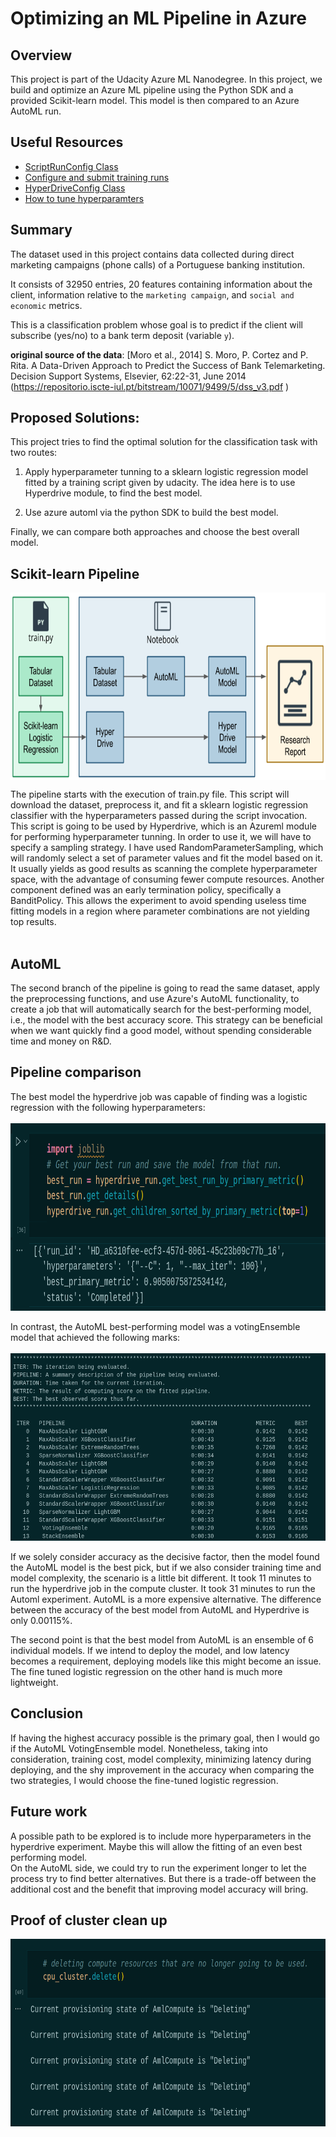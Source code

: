 # Optimizing an ML Pipeline in Azure

## Overview
This project is part of the Udacity Azure ML Nanodegree.
In this project, we build and optimize an Azure ML pipeline using the Python SDK and a provided Scikit-learn model.
This model is then compared to an Azure AutoML run.

## Useful Resources
- [ScriptRunConfig Class](https://docs.microsoft.com/en-us/python/api/azureml-core/azureml.core.scriptrunconfig?view=azure-ml-py)
- [Configure and submit training runs](https://docs.microsoft.com/en-us/azure/machine-learning/how-to-set-up-training-targets)
- [HyperDriveConfig Class](https://docs.microsoft.com/en-us/python/api/azureml-train-core/azureml.train.hyperdrive.hyperdriveconfig?view=azure-ml-py)
- [How to tune hyperparamters](https://docs.microsoft.com/en-us/azure/machine-learning/how-to-tune-hyperparameters)


## Summary

The dataset used in this project contains data collected during direct marketing campaigns (phone calls) of a Portuguese banking institution. 

It consists of 32950 entries, 20 features containing information about the client, information relative to the `marketing campaign`, and `social and economic` metrics. 

This is a classification problem whose goal is to predict if the client will subscribe (yes/no) to a bank term deposit (variable `y`).

**original source of the data**: 
[Moro et al., 2014] S. Moro, P. Cortez and P. Rita. A Data-Driven Approach to Predict the Success of Bank Telemarketing. Decision Support Systems, Elsevier, 62:22-31, 
June 2014 (https://repositorio.iscte-iul.pt/bitstream/10071/9499/5/dss_v3.pdf )

## Proposed Solutions:
This project tries to find the optimal solution for the classification task with two routes:
1. Apply hyperparameter tunning to a sklearn logistic regression model fitted by a training script given by udacity. The idea here is to use Hyperdrive module, to find the best model.

2. Use azure automl via the python SDK to build the best model.

Finally, we can compare both approaches and choose the best overall model.

## Scikit-learn Pipeline

<img align="center" width="700" height="300" src="creating-and-optimizing-an-ml-pipeline.png">

 The pipeline starts with the execution of train.py file. This script will download the dataset, preprocess it,
 and fit a sklearn logistic regression classifier with the hyperparameters passed during the script invocation.
 This script is going to be used by Hyperdrive, which is an Azureml module for performing hyperparameter tunning.
 In order to use it, we will have to specify a sampling strategy. I have used RandomParameterSampling, which will randomly
 select a set of parameter values and fit the model based on it. It usually yields as good results as scanning the complete
 hyperparameter space, with the advantage of consuming fewer compute resources. Another component defined was an early termination
 policy, specifically a BanditPolicy. This allows the experiment to avoid spending useless time fitting models
 in a region where parameter combinations are not yielding top results.
 <br><br>
 ## AutoML
 The second branch of the pipeline is going to read the same dataset, apply the preprocessing functions,
 and use Azure's AutoML functionality, to create a job that will automatically search for the best-performing model, i.e., the
 model with the best accuracy score. This strategy can be beneficial when we want quickly find a good model, without spending
 considerable time and money on R&D.


## Pipeline comparison
The best model the hyperdrive job was capable of finding was a logistic regression with the following hyperparameters:<br><br>
<img align="center" width="700" height="300" src="logistic_regression_hyperdrive.png">
<br><br>
In contrast, the AutoML best-performing model was a votingEnsemble model that achieved the following marks:<br><br>
<img align="center" width="700" height="300" src="voting_ensemble.png">
<br><br>
If we solely consider accuracy as the decisive factor, then the model found the AutoML model is the best pick, but if we also consider
training time and model complexity, the scenario is a little bit different. It took 11 minutes to run the hyperdrive job in the compute cluster.
It took 31 minutes to run the Automl experiment. AutoML is a more expensive
alternative. The difference between the accuracy of the best model from AutoML and Hyperdrive is only 0.00115%.

The second point is that the best model from AutoML is an ensemble of 6 individual models. If we intend to deploy the model, and low latency becomes a requirement, deploying models like this might become an issue. The fine
tuned logistic regression on the other hand is much more lightweight.

## Conclusion
If having the highest accuracy possible is the primary goal, then I would go if the AutoML VotingEnsemble model. Nonetheless,
taking into consideration, training cost, model complexity, minimizing latency during deploying, and the shy improvement in the
accuracy when comparing the two strategies, I would choose the fine-tuned logistic regression.

## Future work
A possible path to be explored is to include more hyperparameters in the hyperdrive experiment. Maybe this will allow the
fitting of an even best performing model. <br>
On the AutoML side, we could try to run the experiment longer to let the process try to find better alternatives. But there is
a trade-off between the additional cost and the benefit that improving model accuracy will bring.

## Proof of cluster clean up
<img align="center" width="700" height="300" src="deleting_cpu_cluster.png">

